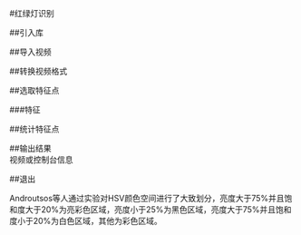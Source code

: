 #红绿灯识别

##引入库 

##导入视频 

##转换视频格式

##选取特征点

###特征

##统计特征点

##输出结果   
视频或控制台信息

##退出

Androutsos等人通过实验对HSV颜色空间进行了大致划分，亮度大于75%并且饱和度大于20%为亮彩色区域，亮度小于25%为黑色区域，亮度大于75%并且饱和度小于20%为白色区域，其他为彩色区域。


